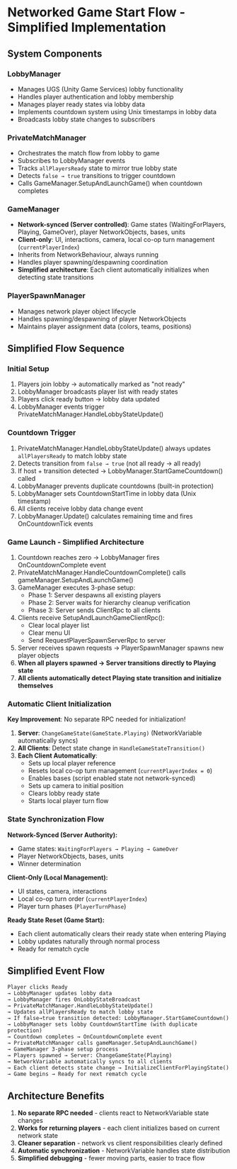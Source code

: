 # Networked Game Start Flow - Simplified Implementation

## System Components

### LobbyManager

- Manages UGS (Unity Game Services) lobby functionality
- Handles player authentication and lobby membership
- Manages player ready states via lobby data
- Implements countdown system using Unix timestamps in lobby data
- Broadcasts lobby state changes to subscribers

### PrivateMatchManager

- Orchestrates the match flow from lobby to game
- Subscribes to LobbyManager events
- Tracks `allPlayersReady` state to mirror true lobby state
- Detects `false → true` transitions to trigger countdown
- Calls GameManager.SetupAndLaunchGame() when countdown completes

### GameManager

- **Network-synced (Server controlled)**: Game states (WaitingForPlayers, Playing, GameOver), player NetworkObjects, bases, units
- **Client-only**: UI, interactions, camera, local co-op turn management (`currentPlayerIndex`)
- Inherits from NetworkBehaviour, always running
- Handles player spawning/despawning coordination
- **Simplified architecture**: Each client automatically initializes when detecting state transitions

### PlayerSpawnManager

- Manages network player object lifecycle
- Handles spawning/despawning of player NetworkObjects
- Maintains player assignment data (colors, teams, positions)

## Simplified Flow Sequence

### Initial Setup

1. Players join lobby → automatically marked as "not ready"
2. LobbyManager broadcasts player list with ready states
3. Players click ready button → lobby data updated
4. LobbyManager events trigger PrivateMatchManager.HandleLobbyStateUpdate()

### Countdown Trigger

1. PrivateMatchManager.HandleLobbyStateUpdate() always updates `allPlayersReady` to match lobby state
2. Detects transition from `false → true` (not all ready → all ready)
3. If host + transition detected → LobbyManager.StartGameCountdown() called
4. LobbyManager prevents duplicate countdowns (built-in protection)
5. LobbyManager sets CountdownStartTime in lobby data (Unix timestamp)
6. All clients receive lobby data change event
7. LobbyManager.Update() calculates remaining time and fires OnCountdownTick events

### Game Launch - Simplified Architecture

1. Countdown reaches zero → LobbyManager fires OnCountdownComplete event
2. PrivateMatchManager.HandleCountdownComplete() calls gameManager.SetupAndLaunchGame()
3. GameManager executes 3-phase setup:
   - Phase 1: Server despawns all existing players
   - Phase 2: Server waits for hierarchy cleanup verification
   - Phase 3: Server sends ClientRpc to all clients
4. Clients receive SetupAndLaunchGameClientRpc():
   - Clear local player list
   - Clear menu UI
   - Send RequestPlayerSpawnServerRpc to server
5. Server receives spawn requests → PlayerSpawnManager spawns new player objects
6. **When all players spawned → Server transitions directly to Playing state**
7. **All clients automatically detect Playing state transition and initialize themselves**

### Automatic Client Initialization

**Key Improvement**: No separate RPC needed for initialization!

1. **Server**: `ChangeGameState(GameState.Playing)` (NetworkVariable automatically syncs)
2. **All Clients**: Detect state change in `HandleGameStateTransition()`
3. **Each Client Automatically**:
   - Sets up local player reference
   - Resets local co-op turn management (`currentPlayerIndex = 0`)
   - Enables bases (script enabled state not network-synced)
   - Sets up camera to initial position
   - Clears lobby ready state
   - Starts local player turn flow

### State Synchronization Flow

**Network-Synced (Server Authority):**

- Game states: `WaitingForPlayers → Playing → GameOver`
- Player NetworkObjects, bases, units
- Winner determination

**Client-Only (Local Management):**

- UI states, camera, interactions
- Local co-op turn order (`currentPlayerIndex`)
- Player turn phases (`PlayerTurnPhase`)

**Ready State Reset (Game Start):**

- Each client automatically clears their ready state when entering Playing
- Lobby updates naturally through normal process
- Ready for rematch cycle

## Simplified Event Flow

```
Player clicks Ready
→ LobbyManager updates lobby data
→ LobbyManager fires OnLobbyStateBroadcast
→ PrivateMatchManager.HandleLobbyStateUpdate()
→ Updates allPlayersReady to match lobby state
→ If false→true transition detected: LobbyManager.StartGameCountdown()
→ LobbyManager sets lobby CountdownStartTime (with duplicate protection)
→ Countdown completes → OnCountdownComplete event
→ PrivateMatchManager calls gameManager.SetupAndLaunchGame()
→ GameManager 3-phase setup process
→ Players spawned → Server: ChangeGameState(Playing)
→ NetworkVariable automatically syncs to all clients
→ Each client detects state change → InitializeClientForPlayingState()
→ Game begins → Ready for next rematch cycle
```

## Architecture Benefits

1. **No separate RPC needed** - clients react to NetworkVariable state changes
2. **Works for returning players** - each client initializes based on current network state
3. **Cleaner separation** - network vs client responsibilities clearly defined
4. **Automatic synchronization** - NetworkVariable handles state distribution
5. **Simplified debugging** - fewer moving parts, easier to trace flow
